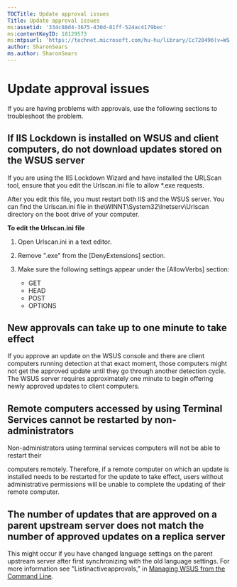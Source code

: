```yaml
---
TOCTitle: Update approval issues
Title: Update approval issues
ms:assetid: '334c88d4-3675-430d-81ff-524ac4179bec'
ms:contentKeyID: 18129573
ms:mtpsurl: 'https://technet.microsoft.com/hu-hu/library/Cc720496(v=WS.10)'
author: SharonSears
ms.author: SharonSears
---
```


Update approval issues
======================

If you are having problems with approvals, use the following sections to troubleshoot the problem.

If IIS Lockdown is installed on WSUS and client computers, do not download updates stored on the WSUS server
------------------------------------------------------------------------------------------------------------

If you are using the IIS Lockdown Wizard and have installed the URLScan tool, ensure that you edit the Urlscan.ini file to allow \*.exe requests.

After you edit this file, you must restart both IIS and the WSUS server. You can find the Urlscan.ini file in the\\WINNT\\System32\\Inetserv\\Urlscan directory on the boot drive of your computer.

**To edit the Urlscan.ini file**
1.  Open Urlscan.ini in a text editor.

2.  Remove ".exe" from the \[DenyExtensions\] section.

3.  Make sure the following settings appear under the \[AllowVerbs\] section:

    -   GET
    -   HEAD
    -   POST
    -   OPTIONS

New approvals can take up to one minute to take effect
------------------------------------------------------

If you approve an update on the WSUS console and there are client computers running detection at that exact moment, those computers might not get the approved update until they go through another detection cycle. The WSUS server requires approximately one minute to begin offering newly approved updates to client computers.

Remote computers accessed by using Terminal Services cannot be restarted by non-administrators
----------------------------------------------------------------------------------------------

Non-administrators using terminal services computers will not be able to restart their

computers remotely. Therefore, if a remote computer on which an update is installed needs to be restarted for the update to take effect, users without administrative permissions will be unable to complete the updating of their remote computer.

The number of updates that are approved on a parent upstream server does not match the number of approved updates on a replica server
-------------------------------------------------------------------------------------------------------------------------------------

This might occur if you have changed language settings on the parent upstream server after first synchronizing with the old language settings. For more information see "Listinactiveapprovals," in [Managing WSUS from the Command Line](https://technet.microsoft.com/2686bd2b-910a-479b-961e-cea2a2028024).
